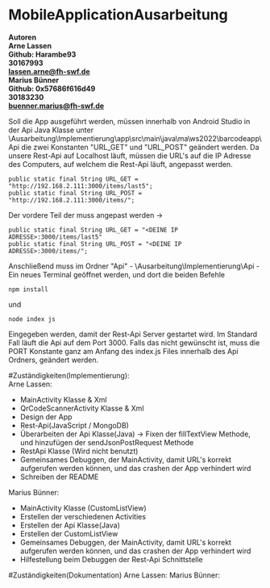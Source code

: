 # MobileApplicationAusarbeitung

**Autoren** <br>
**Arne Lassen** <br>
**Github: Harambe93** <br>
**30167993** <br>
**lassen.arne@fh-swf.de** <br>
**Marius Bünner** <br>
**Github: 0x57686f616d49** <br>
**30183230** <br>
**buenner.marius@fh-swf.de** <br>

Soll die App ausgeführt werden, müssen innerhalb von Android Studio in der Api Java Klasse unter \Ausarbeitung\Implementierung\app\src\main\java\ma\ws2022\barcodeapp\Api die zwei Konstanten "URL_GET" und "URL_POST" geändert werden. Da unsere Rest-Api auf Localhost läuft, müssen die URL's auf die IP Adresse des Computers, auf welchem die Rest-Api läuft, angepasst werden.

```
public static final String URL_GET = "http://192.168.2.111:3000/items/last5";
public static final String URL_POST = "http://192.168.2.111:3000/items/";
```

Der vordere Teil der muss angepast werden ->

```
public static final String URL_GET = "<DEINE IP ADRESSE>:3000/items/last5"
public static final String URL_POST = "<DEINE IP ADRESSE>:3000/items/";
```

Anschließend muss im Ordner "Api" - \Ausarbeitung\Implementierung\Api - Ein neues Terminal geöffnet werden, und dort die beiden Befehle

```
npm install
```

und 

```
node index js
```

Eingegeben werden, damit der Rest-Api Server gestartet wird. Im Standard Fall läuft die Api auf dem Port 3000. Falls das nicht gewünscht ist, muss die PORT Konstante ganz am Anfang des index.js Files innerhalb des Api Ordners, geändert werden.

#Zuständigkeiten(Implementierung):
<br>
Arne Lassen:
- MainActivity Klasse & Xml
- QrCodeScannerActivity Klasse & Xml
- Design der App
- Rest-Api(JavaScript / MongoDB)
- Überarbeiten der Api Klasse(Java) -> Fixen der fillTextView Methode, und hinzufügen der sendJsonPostRequest Methode
- RestApi Klasse (Wird nicht benutzt)
- Gemeinsames Debuggen, der MainActivity, damit URL's korrekt aufgerufen werden können, und das crashen der App verhindert wird
- Schreiben der README

Marius Bünner:
- MainActivity Klasse (CustomListView)
- Erstellen der verschiedenen Activities
- Erstellen der Api Klasse(Java)
- Erstellen der CustomListView
- Gemeinsames Debuggen, der MainActivity, damit URL's korrekt aufgerufen werden können, und das crashen der App verhindert wird
- Hilfestellung beim Debuggen der Rest-Api Schnittstelle

#Zuständigkeiten(Dokumentation)
Arne Lassen:
Marius Bünner:
